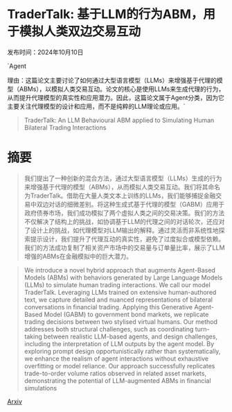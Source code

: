 # TraderTalk: 基于LLM的行为ABM，用于模拟人类双边交易互动

发布时间：2024年10月10日

`Agent

理由：这篇论文主要讨论了如何通过大型语言模型（LLMs）来增强基于代理的模型（ABMs），以模拟人类交易互动。论文的核心是使用LLMs来生成代理的行为，从而提升代理模型的真实性和应用潜力。因此，这篇论文属于Agent分类，因为它主要关注代理模型的设计和应用，而不是纯粹的LLM理论或应用。`

> TraderTalk: An LLM Behavioural ABM applied to Simulating Human Bilateral Trading Interactions

# 摘要

> 我们提出了一种创新的混合方法，通过大型语言模型（LLMs）生成的行为来增强基于代理的模型（ABMs），从而模拟人类交易互动。我们将其命名为TraderTalk。借助在大量人类文本上训练的LLMs，我们能够捕捉金融交易中双边对话的细微差别。将这种生成式基于代理的模型（GABM）应用于政府债券市场，我们成功模拟了两个虚拟人类之间的交易决策。我们的方法不仅解决了结构上的挑战，如协调基于LLM的代理之间的对话轮次，还应对了设计上的挑战，如代理模型对LLM输出的解释。通过灵活而非系统性地探索提示设计，我们提升了代理互动的真实性，避免了过度拟合或模型依赖。我们的方法成功复制了相关资产市场中的交易量与订单量比率，展示了LLM增强的ABMs在金融模拟中的巨大潜力。

> We introduce a novel hybrid approach that augments Agent-Based Models (ABMs) with behaviors generated by Large Language Models (LLMs) to simulate human trading interactions. We call our model TraderTalk. Leveraging LLMs trained on extensive human-authored text, we capture detailed and nuanced representations of bilateral conversations in financial trading. Applying this Generative Agent-Based Model (GABM) to government bond markets, we replicate trading decisions between two stylised virtual humans. Our method addresses both structural challenges, such as coordinating turn-taking between realistic LLM-based agents, and design challenges, including the interpretation of LLM outputs by the agent model. By exploring prompt design opportunistically rather than systematically, we enhance the realism of agent interactions without exhaustive overfitting or model reliance. Our approach successfully replicates trade-to-order volume ratios observed in related asset markets, demonstrating the potential of LLM-augmented ABMs in financial simulations

[Arxiv](https://arxiv.org/abs/2410.21280)